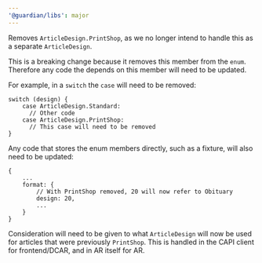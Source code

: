 ```yaml
---
'@guardian/libs': major
---
```


Removes `ArticleDesign.PrintShop`, as we no longer intend to handle this as a separate `ArticleDesign`.

This is a breaking change because it removes this member from the `enum`. Therefore any code the depends on this member will need to be updated.

For example, in a `switch` the `case` will need to be removed:

```
switch (design) {
    case ArticleDesign.Standard:
      // Other code
    case ArticleDesign.PrintShop:
      // This case will need to be removed
}
```

Any code that stores the enum members directly, such as a fixture, will also need to be updated:

```
{
    ...
    format: {
        // With PrintShop removed, 20 will now refer to Obituary
        design: 20,
        ...
    }
}
```

Consideration will need to be given to what `ArticleDesign` will now be used for articles that were previously `PrintShop`. This is handled in the CAPI client for frontend/DCAR, and in AR itself for AR.
